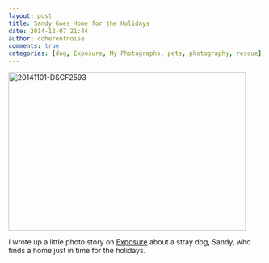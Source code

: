 ```yaml
---
layout: post
title: Sandy Goes Home for the Holidays
date: 2014-12-07 21:44
author: coherentnoise
comments: true
categories: [dog, Exposure, My Photographs, pets, photography, rescue]
---
```

<a href="https://andyoliver.exposure.co/sandy-goes-home-for-the-holidays"><img class="alignnone wp-image-820 size-large" src="https://squishyrobot.files.wordpress.com/2014/12/20141101-dscf2593.jpg?w=470" alt="20141101-DSCF2593" width="470" height="313" /></a>

I wrote up a little photo story on <a title="Sandy Goes Home for the Holidays on Exposure" href="https://andyoliver.exposure.co/sandy-goes-home-for-the-holidays" target="_blank">Exposure</a> about a stray dog, Sandy, who finds a home just in time for the holidays.
